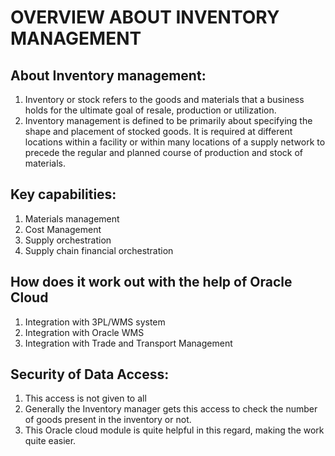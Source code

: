 # OVERVIEW ABOUT INVENTORY MANAGEMENT

## About Inventory management:
1. Inventory or stock refers to the goods and materials that a business holds for the ultimate goal of resale, production or utilization.
2. Inventory management is defined to be primarily about specifying the shape and placement of stocked goods. It is required at different locations within a facility or within many locations of a supply network to precede the regular and planned course of production and stock of materials.

## Key capabilities:
1. Materials management
2. Cost Management
3. Supply orchestration
4. Supply chain financial orchestration

## How does it work out with the help of Oracle Cloud
1. Integration with 3PL/WMS system
2. Integration with Oracle WMS
3. Integration with Trade and Transport Management

## Security of Data Access:
1. This access is not given to all
2. Generally the Inventory manager gets this access to check the number of goods present in the inventory or not.
3. This Oracle cloud module is quite helpful in this regard, making the work quite easier.
